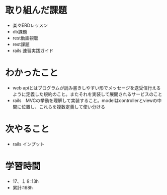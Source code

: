 # 取り組んだ課題
- 楽々ERDレッスン
- db課題
- rest動画視聴
- rest課題　
- rails 速習実践ガイド
# わかったこと
- web apiとはプログラムが読み書きしやすい形でメッセージを送受信行えるように定義した規約のこと。またそれを実装して展開されるサービスのこと
- rails　MVCの挙動を理解して実装すること。modelはcontrollerとviewの中間に位置し、これらを複数定義して使い分ける
# 次やること
- rails インプット
# 学習時間
- 17、１８:13h
- 累計:168h
